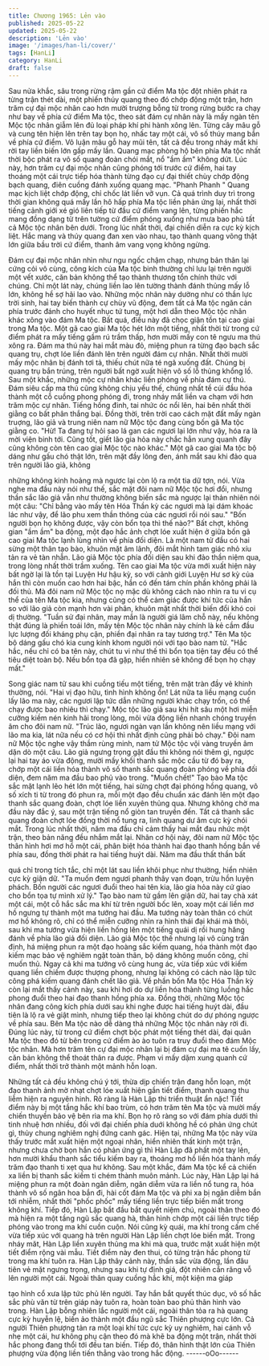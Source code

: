 ```yaml
---
title: Chương 1965: Lẻn vào
published: 2025-05-22
updated: 2025-05-22
description: 'Lẻn vào'
image: '/images/han-li/cover/'
tags: [HanLi]
category: HanLi
draft: false
---
```


Sau nửa khắc, sâu trong rừng rậm gần cứ điểm Ma tộc đột nhiên
phát ra từng trận thét dài, một phiến thúy quang theo đó chớp
động một trận, hơn trăm cự đại mộc nhân cao hơn mười trượng
bỗng từ trong rừng bước ra chạy như bay về phía cứ điểm Ma
tộc, theo sát đám cự nhân này là mấy ngàn tên Mộc tộc nhân
giẫm lên đủ loại pháp khí phi hành xông lên.
Từng cây mâu gỗ và cung tên hiện lên trên tay bọn họ, nhấc tay
một cái, vô số thúy mang bắn về phía cứ điểm. Vô luận mâu gỗ
hay mũi tên, tất cả đều trong nháy mắt khi rời tay liền biến lớn gấp
mấy lần. Quang mạc phòng hộ bên phía Ma tộc nhất thời bộc
phát ra vô số quang đoàn chói mắt, nổ "ầm ầm" không dứt.
Lúc này, hơn trăm cự đại mộc nhân cũng phóng tới trước cứ
điểm, hai tay thoáng một cái trực tiếp hóa thành từng đạo cự đại
thiết chùy chớp động bạch quang, điên cuồng đánh xuống quang
mạc.
"Phanh Phanh "
Quang mạc kịch liệt chớp động, chỉ chốc lát liền vỡ vụn.
Cả quá trình duy trì trong thời gian không quá mấy lần hô hấp
phía Ma tộc liền phản ứng lại, nhất thời tiếng cảnh giới xé gió liên
tiếp từ đầu cứ điểm vang lên, từng phiến hắc mang đồng dạng từ
trên tường cứ điểm phóng xuống như mưa bao phủ tất cả Mộc
tộc nhân bên dưới.
Trong lúc nhất thời, đại chiến diễn ra cực kỳ kịch liệt.
Hắc mang và thúy quang đan xen vào nhau, tạo thành quang
võng thật lớn giữa bầu trời cứ điểm, thanh âm vang vọng không
ngừng.

Đám cự đại mộc nhân nhìn như ngu ngốc chậm chạp, nhưng bản
thân lại cứng cỏi vô cùng, công kích của Ma tộc binh thường chỉ
lưu lại trên người một vết xước, căn bản không thể tạo thành
thương tổn chính thức với chúng. Chỉ một lát này, chúng liền lao
lên tường thành đánh thủng mấy lỗ lớn, không hề sợ hãi lao vào.
Những mộc nhân này dường như có thần lực trời sinh, hai tay
biến thành cự chùy vũ động, đem tất cả Ma tộc ngăn cản phía
trước đánh cho huyết nhục tứ tung, một hơi dẫn theo Mộc tộc
nhân khác xông vào đám Ma tộc.
Bất quá, điều này đã chọc giận tồn tại cao giai trong Ma tộc.
Một gã cao giai Ma tộc hét lớn một tiếng, nhất thời từ trong cứ
điểm phát ra mấy tiếng gầm rú trầm thấp, hơn mười mấy con tê
ngưu ma thú xông ra. Đám ma thú này hai mắt màu đỏ, miệng
phun ra từng đạo bạch sắc quang trụ, chợt lóe liền đánh lên trên
người đám cự nhân.
Nhất thời mười mấy mộc nhân bị đánh tơi tả, thiếu chút nữa té
ngã xuống đất.
Chúng bị quang trụ bắn trúng, trên người bất ngờ xuất hiện vô số
lỗ thủng khổng lồ. Sau một khắc, những mộc cự nhân khác liền
phóng về phía đám cự thú. Đám siêu cấp ma thú cũng không chịu
yếu thế, chúng nhất tề cúi đầu hóa thành một cỗ cuồng phong
phóng đi, trong nháy mắt liền va chạm với hơn trăm mộc cự nhân.
Tiếng hống đinh, tai nhức óc nổi lên, hai bên nhất thời giằng co
bất phân thắng bại. Đồng thời, trên trời cao cách mặt đất mấy
ngàn truợng, lão giả và trung niên nam nữ Mộc tộc đang cùng
bốn gã Ma tộc giằng co.
"Hừ! Ta đang tự hỏi sao lá gan các ngươi lại lớn như vậy, hóa ra
là mời viện binh tới. Cũng tốt, giết lão gia hỏa này chắc hẳn xung
quanh đây cũng không còn tên cao giai Mộc tộc nào khác."
Một gã cao giai Ma tộc bộ dáng như gấu chó thật lớn, trên mặt
đầy lông đen, ánh mắt sau khi đảo qua trên người lão giả, không

những không kinh hoảng mà ngược lại còn lộ ra một tia dữ tợn,
nói.
Vừa nghe ma đầu này nói như thế, sắc mặt đôi nam nữ Mộc tộc
hơi đổi, nhưng thần sắc lão giả vẫn như thường không biến sắc
mà ngược lại thản nhiên nói một câu:
"Chỉ bằng vào mấy tên Hóa Thần kỳ các ngươi mà lại dám khoác
lác như vậy, để lão phu xem thần thông của các ngươi rồi nói
sau."
"Bốn người bọn họ không được, vậy còn bổn tọa thì thế nào?"
Bất chợt, không gian "ầm ầm" ba động, một đạo hắc ảnh chợt lóe
xuất hiện ở giữa bốn gã cao giai Ma tộc lạnh lùng nhìn về phía đối
diện. Là một nam tử đầu có hai sừng một thân tạo bào, khuôn
mặt âm lãnh, đôi mắt hình tam giác nhỏ xíu tản ra vẻ tàn nhẫn.
Lão giả Mộc tộc phía đối diện sau khi đảo thần niệm qua, trong
lòng nhất thời trầm xuống.
Tên cao giai Ma tộc vừa mới xuất hiện này bất ngờ lại là tồn tại
Luyện Hư hậu kỳ, so với cảnh giới Luyện Hư sơ kỳ của hắn thì
còn muốn cao hơn hai bậc, hắn có đến tám chín phần không phải
là đối thủ. Mà đôi nam nữ Mộc tộc nọ mặc dù không cách nào
nhìn ra tu vi cụ thể của tên Ma tộc kia, nhưng cũng có thể cảm
giác được khí tức của hắn so với lão giả còn mạnh hơn vài phân,
khuôn mặt nhất thời biến đổi khó coi dị thường.
"Tuần sử đại nhân, may mắn là người giá lâm chỗ này, nếu không
thật đúng là phiền toái lớn, mấy tên Mộc tộc nhân này chính là kẻ
cầm đầu lực lượng đối kháng phụ cận, phiền đại nhân ra tay
tương trợ."
Tên Ma tộc bộ dáng gấu chó kia cung kính khom người nói với
tạo bào nam tử.
"Hắc hắc, nếu chỉ có ba tên này, chút tu vi như thế thì bổn tọa tiện
tay đều có thể tiêu diệt toàn bộ. Nếu bổn tọa đã gặp, hiển nhiên
sẽ không để bọn họ chạy mất."

Song giác nam tử sau khi cuồng tiếu một tiếng, trên mặt tràn đầy
vẻ khinh thường, nói.
"Hai vị đạo hữu, tình hình không ổn! Lát nữa ta liều mạng cuốn lấy
lão ma này, các ngươi lập tức dẫn những người khác chạy trốn,
có thể chạy được bao nhiêu thì chạy."
Mộc tộc lão giả sau khi hít sâu một hơi miễn cưỡng kiềm nén kinh
hãi trong lòng, môi vừa động liền nhanh chóng truyền âm cho đôi
nam nữ.
"Trúc lão, ngươi ngàn vạn lần không nên liều mạng với lão ma kia,
lát nữa nếu có cơ hội thì nhất định cũng phải bỏ chạy."
Đôi nam nữ Mộc tộc nghe vậy thầm rùng minh, nam tử Mộc tộc
vội vàng truyền âm dặn dò một câu.
Lão giả ngưng trọng gật đầu thì không nói thêm gì, ngược lại hai
tay áo vừa động, mười mấy khối thanh sắc mộc cầu từ đó bay ra,
chớp một cái liền hóa thành vô số thanh sắc quang đoàn phóng
về phía đối diện, đem năm ma đầu bao phủ vào trong.
"Muốn chết!"
Tạo bào Ma tộc sắc mặt lạnh lẽo hét lớn một tiếng, hai sừng chợt
đại phóng hồng quang, vô số xích ti từ trong đó phun ra, mỗi một
đạo đều chuẩn xác đánh lên một đạo thanh sắc quang đoàn, chợt
lóe liền xuyên thủng qua. Nhưng không chờ ma đầu này đắc ý,
sau một trận tiếng nổ giòn tan truyền đến.
Tất cả thanh sắc quang đoàn chợt lóe đồng thời nổ tung ra, linh
quang dư âm cực kỳ chói mắt.
Trong lúc nhất thời, năm ma đầu chỉ cảm thấy hai mắt đau nhức
một trận, theo bản năng đều nhắm mắt lại.
Nhân cơ hội này, đôi nam nữ Mộc tộc thân hình hơi mơ hồ một
cái, phân biệt hóa thành hai đạo thanh hồng bắn về phía sau,
đồng thời phát ra hai tiếng huýt dài. Năm ma đầu thất thần bất

quá chỉ trong tích tắc, chỉ một lát sau liền khôi phục như thường,
hiển nhiên cực kỳ giận dữ.
"Ta muốn đem ngươi phanh thây vạn đoạn, trừu hồn luyện phách.
Bốn người các ngươi đuổi theo hai tên kia, lão gia hỏa này cứ
giao cho bổn tọa tự mình xử lý."
Tạo bào nam tử gầm lên giận dữ, hai tay chà xát một cái, một cỗ
hắc sắc ma khí từ trên người bốc lên, xoay một cái liền mơ hồ
ngưng tự thành một ma tướng hai đầu.
Ma tướng này toàn thân có chút mơ hồ không rõ, chỉ có thể miễn
cưỡng nhìn ra hình thái đại khái mà thôi, sau khi ma tướng vừa
hiện liền hống lên một tiếng quái dị rồi hung hăng đánh về phía
lão giả đối diện.
Lão giả Mộc tộc thế nhưng lại vô cùng trấn định, há miệng phun
ra một đạo hoàng sắc kiếm quang, hóa thành một đạo kiếm mạc
bảo vệ nghiêm ngặt toàn thân, bộ dáng không muốn công, chỉ
muốn thủ. Ngay cả khi ma tướng vô cùng hung ác, vừa tiếp xúc
với kiếm quang liền chiếm được thượng phong, nhưng lại không
có cách nào lập tức công phá kiếm quang đánh chết lão giả.
Về phần bốn Ma tộc Hóa Thần kỳ còn lại mắt thấy cảnh này, sau
khi hơi do dự liền hóa thành từng luồng hắc phong đuổi theo hai
đạo thanh hồng phía xa. Đồng thời, những Mộc tộc nhân đang
công kích phía dưới sau khi nghe được hai tiếng huýt dài, đầu
tiên là lộ ra vẻ giật mình, nhưng tiếp theo lại không chút do dự
phóng ngược về phía sau.
Bên Ma tộc nào dễ dàng thả những Mộc tộc nhân này rời đi.
Đúng lúc này, từ trong cứ điểm chợt bộc phát một tiếng thét dài,
đại quân Ma tộc theo đó từ bên trong cứ điểm ào ào tuôn ra truy
đuổi theo đám Mộc tộc nhân. Mà hơn trăm tên cự đại mộc nhân
lại bị đám cự đại ma tê cuốn lấy, căn bản không thể thoát thân ra
được.
Phạm vi mấy dặm xung quanh cứ điểm, nhất thời trở thành một
mảnh hỗn loạn.

Những tất cả đều không chú ý tới, thừa dịp chiến trận đang hỗn
loạn, một đạo thanh ảnh mờ nhạt chợt lóe xuất hiện gần tiết điểm,
thanh quang thu liễm hiện ra nguyên hinh. Rõ ràng là Hàn Lập thi
triển thuật ẩn nặc!
Tiết điểm này bị một tầng hắc khí bao trùm, có hơn trăm tên Ma
tộc và mười mấy chiến thuyền bảo vệ bên rìa ma khí. Bọn họ rõ
ràng so với đám phía dưới thì tinh nhuệ hơn nhiều, đối với đại
chiến phía duới không hề có phản ứng chút gì, thủy chung
nghiêm nghị đứng canh gác.
Hiện tại, những Ma tộc này vừa thấy trước mắt xuất hiện một
ngoại nhân, hiển nhiên thất kinh một trận, nhưng chưa chờ bọn
hắn có phản ứng gì thì Hàn Lập đã phất một tay lên, hơn mười
khẩu thanh sắc tiểu kiếm bay ra, thoáng mơ hồ liền hóa thành
mấy trăm đạo thanh ti xẹt qua hư không.
Sau một khắc, đám Ma tộc kể cả chiến xa liền bị thanh sắc kiếm ti
chém thành muôn mảnh.
Lúc này, Hàn Lập lại há miệng phun ra một đoàn ngân diễm, ngân
diễm vừa ra liền nổ tung ra, hóa thành vô số ngân hoa bắn đi, hài
cốt đám Ma tộc và phi xa bị ngân diễm bắn tới nhiễm, nhất thời
"phốc phốc" mấy tiếng liền trực tiếp biến mất trong không khí.
Tiếp đó, Hàn Lập bắt đầu bắt quyết niệm chú, ngoài thân theo đó
mà hiện ra một tầng ngũ sắc quang hà, thân hình chớp một cái
liền trực tiếp phóng vào trong ma khí cuồn cuộn.
Nói cũng kỳ quái, ma khí trong cấm chế vừa tiếp xúc với quang
hà trên người Hàn Lập liền chợt lóe biến mất. Trong nháy măt,
Hàn Lập liền xuyên thủng ma khi mà qua, trước mặt xuất hiện
một tiết điểm rộng vài mẫu.
Tiết điểm này đen thui, có từng trận hắc phong từ trong ma khí
tuôn ra.
Hàn Lập thây cảnh này, thần sắc vừa động, lần đâu tiên vẻ mặt
ngưng trọng, nhưng sau khi tự định giá, đột nhiên cắn răng vỗ lên
người một cái. Ngoài thân quay cuồng hắc khí, một kiện ma giáp

tạo hình cổ xưa lập tức phủ lên người. Tay hắn bắt quyết thúc
dục, vô số hắc sắc phù văn từ trên giáp này tuôn ra, hoàn toàn
bao phủ thân hình vào trong.
Hàn Lập bỗng nhiên lắc người một cái, ngoài thân tỏa ra hà
quang cực kỳ huyễn lệ, biến ảo thành một đầu ngũ sắc Thiên
phượng cực lớn. Cả người Thiên phượng tản ra một loại khí tức
cực kỳ uy nghiêm, hai cánh vỗ nhẹ một cái, hư không phụ cận
theo đó mà khẽ ba động một trận, nhất thời hắc phong đang thổi
tới đều tan biến.
Tiếp đó, thân hình thật lớn của Thiên phượng vừa động liền tiến
thẳng vào trong hắc động.
------oOo------
